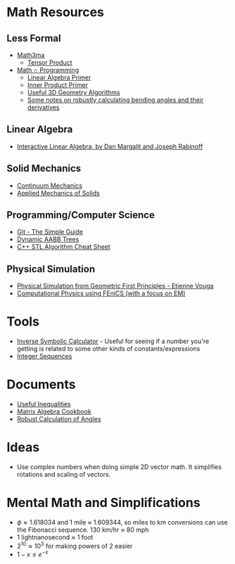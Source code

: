 # Math Resources

## Less Formal
* [Math3ma](https://www.math3ma.com/)
  * [Tensor Product](https://www.math3ma.com/blog/the-tensor-product-demystified)
* [Math ∩ Programming](https://jeremykun.com/)
  * [Linear Algebra Primer](https://jeremykun.com/2011/06/19/linear-algebra-a-primer/)
  * [Inner Product Primer](https://jeremykun.com/2011/07/25/inner-product-spaces-a-primer/)
  * [Useful 3D Geometry Algorithms](https://vicrucann.github.io/tutorials/3d-geometry-algorithms/)
  * [Some notes on robustly calculating bending angles and their derivatives](https://www.cs.utexas.edu/users/evouga/uploads/4/5/6/8/45689883/turning.pdf)

## Linear Algebra
* [Interactive Linear Algebra, by Dan Margalit and Joseph Rabinoff](https://textbooks.math.gatech.edu/ila/index.html)

## Solid Mechanics
* [Continuum Mechanics](https://www.continuummechanics.org/)
* [Applied Mechanics of Solids](https://solidmechanics.org/)

## Programming/Computer Science
* [Git - The Simple Guide](https://rogerdudler.github.io/git-guide/)
* [Dynamic AABB Trees](https://box2d.org/files/ErinCatto_DynamicBVH_GDC2019.pdf)
* [C++ STL Algorithm Cheat Sheet](documents/stlcheatsheet.pdf)

## Physical Simulation
* [Physical Simulation from Geometric First Principles - Etienne Vouga](https://www.overleaf.com/project/5c0c17e5c7d52344f3af8770)
* [Computational Physics using FEniCS (with a focus on EM)](https://comphysblog.wordpress.com/)

# Tools
* [Inverse Symbolic Calculator](https://wayback.cecm.sfu.ca/projects/ISC/ISCmain.html) - Useful for seeing if a number you're getting is related to some other kinds of constants/expressions
* [Integer Sequences](https://oeis.org/)

# Documents
* [Useful Inequalities](documents/ineq.pdf)
* [Matrix Algebra Cookbook](documents/matrixcookbook.pdf)
* [Robust Calculation of Angles](documents/anglecalc.pdf)

# Ideas
* Use complex numbers when doing simple 2D vector math. It simplifies rotations and scaling of vectors.

# Mental Math and Simplifications
* $\phi \approx 1.618034$ and 1 mile $\approx$ 1.609344, so miles to km conversions can use the Fibonacci sequence. 130 km/hr $\approx$ 80 mph
* 1 lightnanosecond $\approx$ 1 foot
* $2^{10} \approx 10^3$ for making powers of 2 easier
* $1-x \leq e^{-x}$

